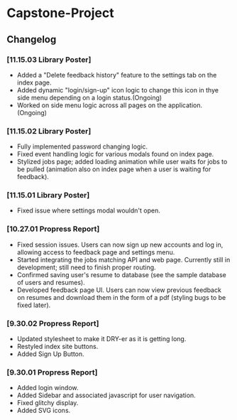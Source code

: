 # Capstone-Project

## Changelog

### [11.15.03 Library Poster]
- Added a "Delete feedback history" feature to the settings tab on the index page.
- Added dynamic "login/sign-up" icon logic to change this icon in thye side menu depending on a 
  login status.(Ongoing)
- Worked on side menu logic across all pages on the application.(Ongoing)

### [11.15.02 Library Poster]
- Fully implemented password changing logic.
- Fixed event handling logic for various modals found on index page.
- Stylized jobs page; added loading animation while user waits for jobs to be pulled
  (animation also on index page when a user is waiting for feedback).

### [11.15.01 Library Poster]
- Fixed issue where settings modal wouldn't open.

### [10.27.01 Propress Report]
- Fixed session issues. Users can now sign up new accounts and log in, allowing access to
  feedback page and settings menu.
- Started integrating the jobs matching API and web page. Currently still in development;
  still need to finish proper routing.
- Confirmed saving user's resume to database (see the sample database of users and resumes).
- Developed feedback page UI. Users can now view previous feedback on resumes and download
  them in the form of a pdf (styling bugs to be fixed later).

### [9.30.02 Propress Report]
- Updated stylesheet to make it DRY-er as it is getting long.
- Restyled index site buttons.
- Added Sign Up Button.

### [9.30.01 Propress Report]
- Added login window.
- Added Sidebar and associated javascript for user navigation.
- Fixed glitchy display.
- Added SVG icons.
